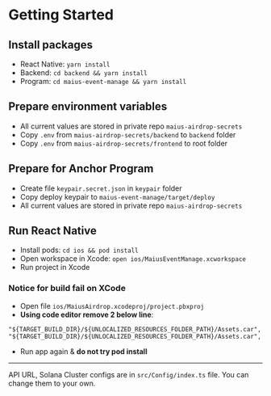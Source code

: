 # Getting Started

## Install packages
- React Native: `yarn install`
- Backend: `cd backend && yarn install`
- Program: `cd maius-event-manage && yarn install`

## Prepare environment variables
- All current values are stored in private repo `maius-airdrop-secrets`
- Copy `.env` from `maius-airdrop-secrets/backend` to `backend` folder
- Copy `.env` from `maius-airdrop-secrets/frontend` to root folder

## Prepare for Anchor Program
- Create file `keypair.secret.json` in `keypair` folder
- Copy deploy keypair to `maius-event-manage/target/deploy`
- All current values are stored in private repo `maius-airdrop-secrets`

## Run React Native
- Install pods: `cd ios && pod install`
- Open workspace in Xcode: `open ios/MaiusEventManage.xcworkspace`
- Run project in Xcode

### Notice for build fail on XCode
- Open file `ios/MaiusAirdrop.xcodeproj/project.pbxproj`
- **Using code editor remove 2 below line**: 
```
"${TARGET_BUILD_DIR}/${UNLOCALIZED_RESOURCES_FOLDER_PATH}/Assets.car",
"${TARGET_BUILD_DIR}/${UNLOCALIZED_RESOURCES_FOLDER_PATH}/Assets.car",
```
- Run app again & **do not try pod install**

***
API URL, Solana Cluster configs are in `src/Config/index.ts` file. You can change them to your own.

